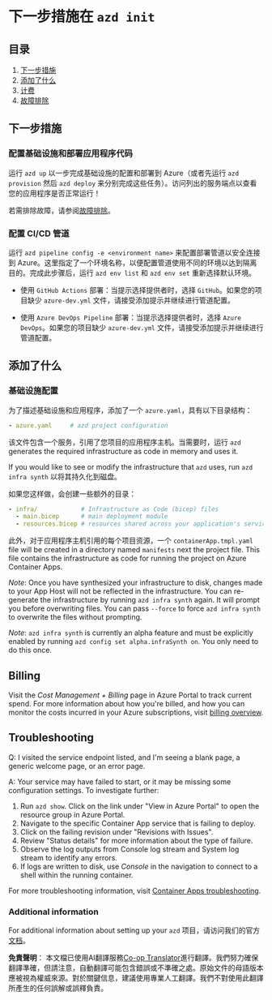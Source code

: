 <!--
CO_OP_TRANSLATOR_METADATA:
{
  "original_hash": "be745fda2aef9ee7ea772119fc6cdcf7",
  "translation_date": "2025-05-17T14:14:45+00:00",
  "source_file": "04-PracticalImplementation/samples/csharp/src/next-steps.md",
  "language_code": "hk"
}
-->
# 下一步措施在 `azd init`

## 目录

1. [下一步措施](../../../../../../04-PracticalImplementation/samples/csharp/src)
2. [添加了什么](../../../../../../04-PracticalImplementation/samples/csharp/src)
3. [计费](../../../../../../04-PracticalImplementation/samples/csharp/src)
4. [故障排除](../../../../../../04-PracticalImplementation/samples/csharp/src)

## 下一步措施

### 配置基础设施和部署应用程序代码

运行 `azd up` 以一步完成基础设施的配置和部署到 Azure（或者先运行 `azd provision` 然后 `azd deploy` 来分别完成这些任务）。访问列出的服务端点以查看您的应用程序是否正常运行！

若需排除故障，请参阅[故障排除](../../../../../../04-PracticalImplementation/samples/csharp/src)。

### 配置 CI/CD 管道

运行 `azd pipeline config -e <environment name>` 来配置部署管道以安全连接到 Azure。这里指定了一个环境名称，以便配置管道使用不同的环境以达到隔离目的。完成此步骤后，运行 `azd env list` 和 `azd env set` 重新选择默认环境。

- 使用 `GitHub Actions` 部署：当提示选择提供者时，选择 `GitHub`。如果您的项目缺少 `azure-dev.yml` 文件，请接受添加提示并继续进行管道配置。

- 使用 `Azure DevOps Pipeline` 部署：当提示选择提供者时，选择 `Azure DevOps`。如果您的项目缺少 `azure-dev.yml` 文件，请接受添加提示并继续进行管道配置。

## 添加了什么

### 基础设施配置

为了描述基础设施和应用程序，添加了一个 `azure.yaml`，具有以下目录结构：

```yaml
- azure.yaml     # azd project configuration
```

该文件包含一个服务，引用了您项目的应用程序主机。当需要时，运行 `azd` generates the required infrastructure as code in memory and uses it.

If you would like to see or modify the infrastructure that `azd` uses, run `azd infra synth` 以将其持久化到磁盘。

如果您这样做，会创建一些额外的目录：

```yaml
- infra/            # Infrastructure as Code (bicep) files
  - main.bicep      # main deployment module
  - resources.bicep # resources shared across your application's services
```

此外，对于应用程序主机引用的每个项目资源，一个 `containerApp.tmpl.yaml` file will be created in a directory named `manifests` next the project file. This file contains the infrastructure as code for running the project on Azure Container Apps.

*Note*: Once you have synthesized your infrastructure to disk, changes made to your App Host will not be reflected in the infrastructure. You can re-generate the infrastructure by running `azd infra synth` again. It will prompt you before overwriting files. You can pass `--force` to force `azd infra synth` to overwrite the files without prompting.

*Note*: `azd infra synth` is currently an alpha feature and must be explicitly enabled by running `azd config set alpha.infraSynth on`. You only need to do this once.

## Billing

Visit the *Cost Management + Billing* page in Azure Portal to track current spend. For more information about how you're billed, and how you can monitor the costs incurred in your Azure subscriptions, visit [billing overview](https://learn.microsoft.com/azure/developer/intro/azure-developer-billing).

## Troubleshooting

Q: I visited the service endpoint listed, and I'm seeing a blank page, a generic welcome page, or an error page.

A: Your service may have failed to start, or it may be missing some configuration settings. To investigate further:

1. Run `azd show`. Click on the link under "View in Azure Portal" to open the resource group in Azure Portal.
2. Navigate to the specific Container App service that is failing to deploy.
3. Click on the failing revision under "Revisions with Issues".
4. Review "Status details" for more information about the type of failure.
5. Observe the log outputs from Console log stream and System log stream to identify any errors.
6. If logs are written to disk, use *Console* in the navigation to connect to a shell within the running container.

For more troubleshooting information, visit [Container Apps troubleshooting](https://learn.microsoft.com/azure/container-apps/troubleshooting). 

### Additional information

For additional information about setting up your `azd` 项目，请访问我们的官方[文档](https://learn.microsoft.com/azure/developer/azure-developer-cli/make-azd-compatible?pivots=azd-convert)。

**免責聲明**：
本文檔已使用AI翻譯服務[Co-op Translator](https://github.com/Azure/co-op-translator)進行翻譯。我們努力確保翻譯準確，但請注意，自動翻譯可能包含錯誤或不準確之處。原始文件的母語版本應被視為權威來源。對於關鍵信息，建議使用專業人工翻譯。我們不對使用此翻譯所產生的任何誤解或誤釋負責。